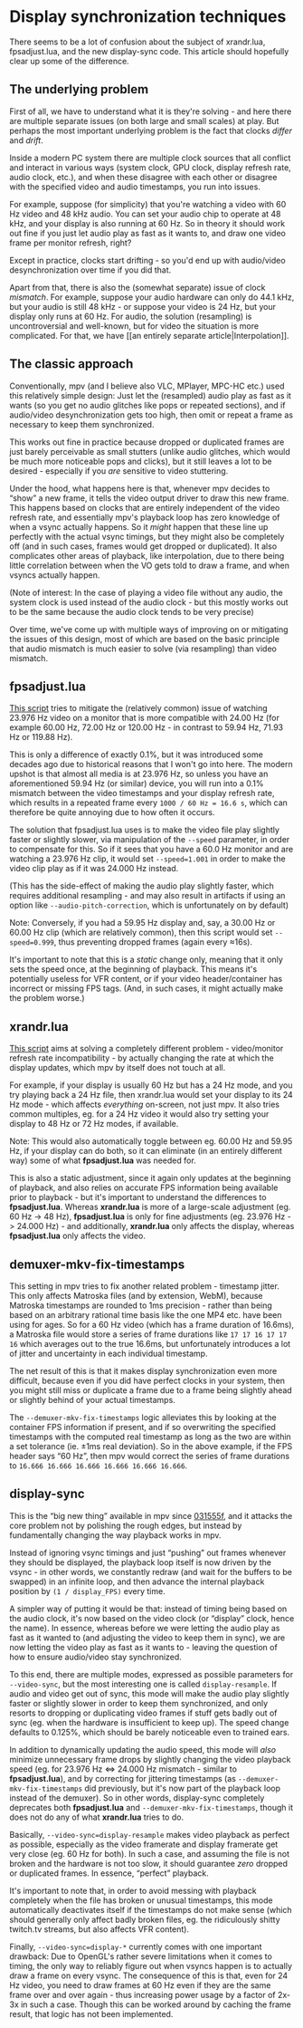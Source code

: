 Display synchronization techniques
==================================

There seems to be a lot of confusion about the subject of xrandr.lua, fpsadjust.lua, and the new display-sync code. This article should hopefully clear up some of the difference.

The underlying problem
----------------------

First of all, we have to understand what it is they're solving - and here there are multiple separate issues (on both large and small scales) at play. But perhaps the most important underlying problem is the fact that clocks *differ* and *drift*.

Inside a modern PC system there are multiple clock sources that all conflict and interact in various ways (system clock, GPU clock, display refresh rate, audio clock, etc.), and when these disagree with each other or disagree with the specified video and audio timestamps, you run into issues.

For example, suppose (for simplicity) that you're watching a video with 60 Hz video and 48 kHz audio. You can set your audio chip to operate at 48 kHz, and your display is also running at 60 Hz. So in theory it should work out fine if you just let audio play as fast as it wants to, and draw one video frame per monitor refresh, right?

Except in practice, clocks start drifting - so you'd end up with audio/video desynchronization over time if you did that.

Apart from that, there is also the (somewhat separate) issue of clock *mismatch*. For example, suppose your audio hardware can only do 44.1 kHz, but your audio is still 48 kHz - or suppose your video is 24 Hz, but your display only runs at 60 Hz. For audio, the solution (resampling) is uncontroversial and well-known, but for video the situation is more complicated. For that, we have [[an entirely separate article|Interpolation]].

The classic approach
--------------------

Conventionally, mpv (and I believe also VLC, MPlayer, MPC-HC etc.) used this relatively simple design: Just let the (resampled) audio play as fast as it wants (so you get no audio glitches like pops or repeated sections), and if audio/video desynchronization gets too high, then omit or repeat a frame as necessary to keep them synchronized.

This works out fine in practice because dropped or duplicated frames are just barely perceivable as small stutters (unlike audio glitches, which would be much more noticeable pops and clicks), but it still leaves a lot to be desired - especially if you *are* sensitive to video stuttering.

Under the hood, what happens here is that, whenever mpv decides to “show” a new frame, it tells the video output driver to draw this new frame. This happens based on clocks that are entirely independent of the video refresh rate, and essentially mpv's playback loop has zero knowledge of when a vsync actually happens. So it *might* happen that these line up perfectly with the actual vsync timings, but they might also be completely off (and in such cases, frames would get dropped or duplicated). It also complicates other areas of playback, like interpolation, due to there being little correlation between when the VO gets told to draw a frame, and when vsyncs actually happen.

(Note of interest: In the case of playing a video file without any audio, the system clock is used instead of the audio clock - but this mostly works out to be the same because the audio clock tends to be very precise)

Over time, we've come up with multiple ways of improving on or mitigating the issues of this design, most of which are based on the basic principle that audio mismatch is much easier to solve (via resampling) than video mismatch.

fpsadjust.lua
-------------

[This script](https://github.com/haasn/gentoo-conf/blob/nanodesu/home/nand/.mpv/scripts/avail/fpsadjust.lua) tries to mitigate the (relatively common) issue of watching 23.976 Hz video on a monitor that is more compatible with 24.00 Hz (for example 60.00 Hz, 72.00 Hz or 120.00 Hz - in contrast to 59.94 Hz, 71.93 Hz or 119.88 Hz).

This is only a difference of exactly 0.1%, but it was introduced some decades ago due to historical reasons that I won't go into here. The modern upshot is that almost all media is at 23.976 Hz, so unless you have an aforementioned 59.94 Hz (or similar) device, you will run into a 0.1% mismatch between the video timestamps and your display refresh rate, which results in a repeated frame every ``1000 / 60 Hz = 16.6 s``, which can therefore be quite annoying due to how often it occurs.

The solution that fpsadjust.lua uses is to make the video file play slightly faster or slightly slower, via manipulation of the ``--speed`` parameter, in order to compensate for this. So if it sees that you have a 60.0 Hz monitor and are watching a 23.976 Hz clip, it would set ``--speed=1.001`` in order to make the video clip play as if it was 24.000 Hz instead.

(This has the side-effect of making the audio play slightly faster, which requires additional resampling - and may also result in artifacts if using an option like ``--audio-pitch-correction``, which is unfortunately on by default)

Note: Conversely, if you had a 59.95 Hz display and, say, a 30.00 Hz or 60.00 Hz clip (which are relatively common), then this script would set ``--speed=0.999``, thus preventing dropped frames (again every ≈16s).

It's important to note that this is a *static* change only, meaning that it only sets the speed once, at the beginning of playback. This means it's potentially useless for VFR content, or if your video header/container has incorrect or missing FPS tags. (And, in such cases, it might actually make the problem worse.)

xrandr.lua
----------

[This script](https://github.com/lvml/mpv-plugin-xrandr) aims at solving a completely different problem - video/monitor refresh rate incompatibility - by actually changing the rate at which the display updates, which mpv by itself does not touch at all.

For example, if your display is usually 60 Hz but has a 24 Hz mode, and you try playing back a 24 Hz file, then xrandr.lua would set your display to its 24 Hz mode - which affects *everything* on-screen, not just mpv. It also tries common multiples, eg. for a 24 Hz video it would also try setting your display to 48 Hz or 72 Hz modes, if available.

Note: This would also automatically toggle between eg. 60.00 Hz and 59.95 Hz, if your display can do both, so it can eliminate (in an entirely different way) some of what **fpsadjust.lua** was needed for.

This is also a static adjustment, since it again only updates at the beginning of playback, and also relies on accurate FPS information being available prior to playback - but it's important to understand the differences to **fpsadjust.lua**. Whereas **xrandr.lua** is more of a large-scale adjustment (eg. 60 Hz -> 48 Hz), **fpsadjust.lua** is only for fine adjustments (eg. 23.976 Hz -> 24.000 Hz) - and additionally, **xrandr.lua** only affects the display, whereas **fpsadjust.lua** only affects the video.

demuxer-mkv-fix-timestamps
--------------------------

This setting in mpv tries to fix another related problem - timestamp jitter. This only affects Matroska files (and by extension, WebM), because Matroska timestamps are rounded to 1ms precision - rather than being based on an arbitrary rational time basis like the one MP4 etc. have been using for ages. So for a 60 Hz video (which has a frame duration of 16.6ms), a Matroska file would store a series of frame durations like ``17 17 16 17 17 16`` which averages out to the true 16.6ms, but unfortunately introduces a lot of jitter and uncertainty in each individual timestamp.

The net result of this is that it makes display synchronization even more difficult, because even if you did have perfect clocks in your system, then you might still miss or duplicate a frame due to a frame being slightly ahead or slightly behind of your actual timestamps.

The ``--demuxer-mkv-fix-timestamps`` logic alleviates this by looking at the container FPS information if present, and if so overwriting the specified timestamps with the computed real timestamp as long as the two are within a set tolerance (ie. ±1ms real deviation). So in the above example, if the FPS header says “60 Hz”, then mpv would correct the series of frame durations to ``16.666 16.666 16.666 16.666 16.666 16.666``.

display-sync
------------

This is the “big new thing” available in mpv since [031555f](https://github.com/mpv-player/mpv/commit/031555fbe6cfdf6d0db3b0a5a316dd55efd75846), and it attacks the core problem not by polishing the rough edges, but instead by fundamentally changing the way playback works in mpv.

Instead of ignoring vsync timings and just “pushing” out frames whenever they should be displayed, the playback loop itself is now driven by the vsync - in other words, we constantly redraw (and wait for the buffers to be swapped) in an infinite loop, and then advance the internal playback position by ``(1 / display_FPS)`` every time.

A simpler way of putting it would be that: instead of timing being based on the audio clock, it's now based on the video clock (or “display” clock, hence the name). In essence, whereas before we were letting the audio play as fast as it wanted to (and adjusting the video to keep them in sync), we are now letting the video play as fast as it wants to - leaving the question of how to ensure audio/video stay synchronized.

To this end, there are multiple modes, expressed as possible parameters for ``--video-sync``, but the most interesting one is called ``display-resample``. If audio and video get out of sync, this mode will make the audio play slightly faster or slightly slower in order to keep them synchronized, and only resorts to dropping or duplicating video frames if stuff gets badly out of sync (eg. when the hardware is insufficient to keep up). The speed change defaults to 0.125%, which should be barely noticeable even to trained ears.

In addition to dynamically updating the audio speed, this mode will *also* minimize unnecessary frame drops by slightly changing the video playback speed (eg. for 23.976 Hz ⇔ 24.000 Hz mismatch - similar to **fpsadjust.lua**), and by correcting for jittering timestamps (as ``--demuxer-mkv-fix-timestamps`` did previously, but it's now part of the playback loop instead of the demuxer). So in other words, display-sync completely deprecates both **fpsadjust.lua** and ``--demuxer-mkv-fix-timestamps``, though it does not do any of what **xrandr.lua** tries to do.

Basically, ``--video-sync=display-resample`` makes video playback as perfect as possible, especially as the video framerate and display framerate get very close (eg. 60 Hz for both). In such a case, and assuming the file is not broken and the hardware is not too slow, it should guarantee *zero* dropped or duplicated frames. In essence, “perfect” playback.

It's important to note that, in order to avoid messing with playback completely when the file has broken or unusual timestamps, this mode automatically deactivates itself if the timestamps do not make sense (which should generally only affect badly broken files, eg. the ridiculously shitty twitch.tv streams, but also affects VFR content).

Finally, ``--video-sync=display-*`` currently comes with one important drawback: Due to OpenGL's rather severe limitations when it comes to timing, the only way to reliably figure out when vsyncs happen is to actually draw a frame on every vsync. The consequence of this is that, even for 24 Hz video, you need to draw frames at 60 Hz even if they are the same frame over and over again - thus increasing power usage by a factor of 2x-3x in such a case. Though this can be worked around by caching the frame result, that logic has not been implemented.